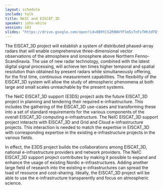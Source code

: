 ```yaml
---
layout: schedule
include: talk
title: NeIC and EISCAT_3D
speaker: john-white
session: s03
slides: "https://drive.google.com/open?id=0B9tCS2R8WVYFSm5iTnFsTHh3dTQ"
---
```


The EISCAT_3D project will establish a system of distributed phased-array radars
that will enable comprehensive three-dimensional vector observations of the
atmosphere and ionosphere above Northern Fenno- Scandinavia. The use of new
radar technology, combined with the latest digital signal processing, will
achieve ten times higher temporal and spatial resolution than obtained by
present radars while simultaneously offering, for the first time, continuous
measurement capabilities. The flexibility of the EISCAT_3D system will allow the
study of atmospheric phenomena at both large and small scales unreachable by the
present systems.

The NeIC EISCAT_3D support (E3DS) project aids the future EISCAT_3D project in
planning and tendering their required e-infrastructure. This includes the
gathering of the EISCAT_3D use-cases and transforming these into a set of
standard requirements for the various components of the overall EISCAT_3D
computing e-infrastructure. The NeIC EISCAT_3D support project interacts with
EISCAT_3D and Grid and Cloud e-infrastructure projects. This interaction is
needed to match the expertise in EISCAT_3D with corresponding expertise in the
existing e-infrastructure projects in the various fields.

In effect, the E3DS project builds the collaborations among EISCAT_3D, national
e-infrastructure providers and network providers. The NeIC EISCAT_3D support
project contributes by making it possible to expand and enhance the usage of
existing Nordic e-infrastructures. Adding another large field of research into
the existing e-infrastructures can spread the load of resource and cost-sharing.
Ideally, the EISCAT_3D project will be able to use the e-infrastructure
transparently and focus on atmospheric science.
